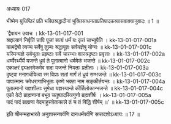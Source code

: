 अध्यायः 017

भीष्मेण युधिष्ठिरं प्रति भक्तिश्रद्धादीनां भुक्तिसाधनताप्रतिपादकव्यासवाक्यानुवादः ॥ 1 ॥

`द्वैपायन उवाच ।	kk-13-01-017-001  
श्रद्दात्यागं निर्वृतिं चापि पूजां सत्यं धर्मं यः कृतं चाभ्युपैति ।	kk-13-01-017-001a  
कामद्वेषौ त्यज्य सर्वेषु तुल्यः श्रद्धापूतः सर्वयज्ञेषु योग्यः ॥	kk-13-01-017-001c  
यस्मिन्यज्ञे सर्वभूताः प्रहृष्टाः सर्वे चारम्भाः शास्त्रदृष्टाः प्रवृत्ताः ।	kk-13-01-017-002a  
धर्म्यैरर्थ्यैर्ये यजन्ते ध्रुवं ते पूतात्मानो धर्ममेकं भजन्ते ॥	kk-13-01-017-002c  
एकाक्षरं द्व्यक्षरमेकमेव सदा यजन्ते नियताः प्रतीताः ।	kk-13-01-017-003a  
दृष्ट्वा मनागर्चयित्वा स्म विप्राः सतां मार्गं तं ध्रुवं सम्भजन्ते ॥	kk-13-01-017-003c  
पापात्मानः क्रोधरागाभिभूताः कृष्णे भक्ता नाम सङ्कीर्तयन्तः ।	kk-13-01-017-004a  
पूतात्मानो यज्ञशीलाः सुमेधा यज्ञस्यान्ते कीर्तिलोकान्भजन्ते ॥	kk-13-01-017-004c  
एको वेदो ब्राह्मणानां बभूव चतुष्पादस्त्रिगुणो ब्रह्मशीर्षः ।	kk-13-01-017-005a  
पादं पादं ब्राह्मणा वेदमाहुस्त्रेताकाले तं च तं विद्धि शीर्षम् ॥' ॥	kk-13-01-017-005c  

इति श्रीमन्महाभारते अनुशासनपर्वणि दानधर्मपर्वणि सप्तदशोऽध्यायः ॥ 17 ॥
